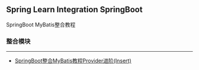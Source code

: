 Spring Learn Integration SpringBoot
---

SpringBoot MyBatis整合教程

### 整合模块

---

- [SpringBoot整合MyBatis教程Provider进阶(Insert)](provider-insert/DOC.md)
